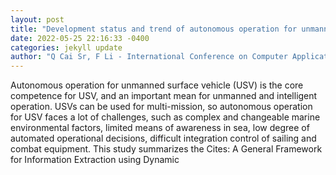 ```yaml
--- 
layout: post 
title: "Development status and trend of autonomous operation for unmanned surface vehicle" 
date: 2022-05-25 22:16:33 -0400 
categories: jekyll update 
author: "Q Cai Sr, F Li - International Conference on Computer Application and , 2022" 
--- 
```

Autonomous operation for unmanned surface vehicle (USV) is the core competence for USV, and an important mean for unmanned and intelligent operation. USVs can be used for multi-mission, so autonomous operation for USV faces a lot of challenges, such as complex and changeable marine environmental factors, limited means of awareness in sea, low degree of automated operational decisions, difficult integration control of sailing and combat equipment. This study summarizes the Cites: A General Framework for Information Extraction using Dynamic